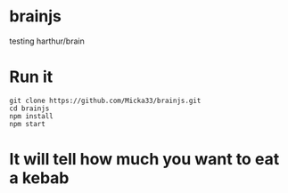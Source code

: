 # brainjs
testing harthur/brain

# Run it

```shell
git clone https://github.com/Micka33/brainjs.git
cd brainjs
npm install
npm start
```


# It will tell how much you want to eat a kebab
